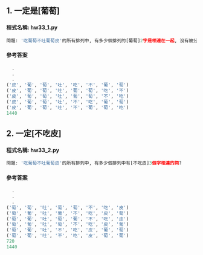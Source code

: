 ## 1. 一定是[葡萄]

#### 程式名稱: hw33_1.py
``` python
問題: '吃葡萄不吐葡萄皮'的所有排列中, 有多少個排列的[葡萄]2字是相連在一起, 沒有被分開或顛倒位置?
```

#### 參考答案
``` python
  .
  .
  .
('皮', '葡', '萄', '吐', '吃', '不', '葡', '萄')
('皮', '葡', '萄', '吐', '葡', '萄', '吃', '不')
('皮', '葡', '萄', '吐', '葡', '萄', '不', '吃')
('皮', '葡', '萄', '吐', '不', '吃', '葡', '萄')
('皮', '葡', '萄', '吐', '不', '葡', '萄', '吃')
1440
```


## 2. 一定[不吃皮]

#### 程式名稱: hw33_2.py
``` python
問題: '吃葡萄不吐葡萄皮'的所有排列中, 有多少個排列中有[不吃皮]3個字相連的詞?
```

#### 參考答案
``` python
  .
  .
  .
('萄', '葡', '吐', '葡', '萄', '不', '吃', '皮')
('萄', '葡', '吐', '葡', '不', '吃', '皮', '萄')
('萄', '葡', '吐', '萄', '葡', '不', '吃', '皮')
('萄', '葡', '吐', '萄', '不', '吃', '皮', '葡')
('萄', '葡', '吐', '不', '吃', '皮', '葡', '萄')
('萄', '葡', '吐', '不', '吃', '皮', '萄', '葡')
720
1440
```
